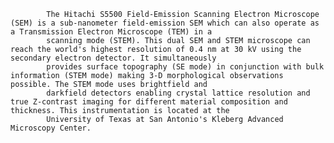 
            The Hitachi S5500 Field-Emission Scanning Electron Microscope (SEM) is a sub-nanometer field-emission SEM which can also operate as a Transmission Electron Microscope (TEM) in a 
            scanning mode (STEM). This dual SEM and STEM microscope can reach the world's highest resolution of 0.4 nm at 30 kV using the secondary electron detector. It simultaneously 
            provides surface topography (SE mode) in conjunction with bulk information (STEM mode) making 3-D morphological observations possible. The STEM mode uses brightfield and 
            darkfield detectors enabling crystal lattice resolution and true Z-contrast imaging for different material composition and thickness. This instrumentation is located at the 
            University of Texas at San Antonio's Kleberg Advanced Microscopy Center.
        